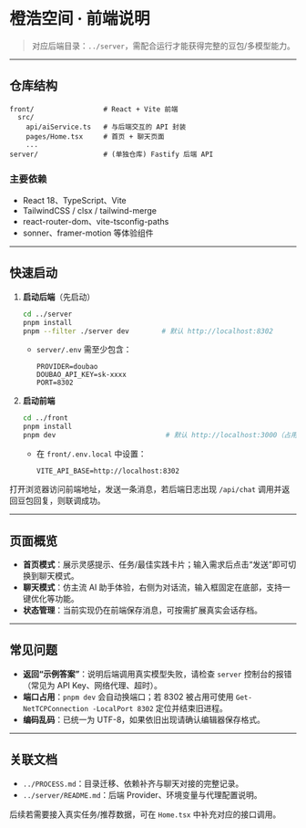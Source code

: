 
# 橙浩空间 · 前端说明

> 对应后端目录：`../server`，需配合运行才能获得完整的豆包/多模型能力。

---

## 仓库结构

```
front/                 # React + Vite 前端
  src/
    api/aiService.ts   # 与后端交互的 API 封装
    pages/Home.tsx     # 首页 + 聊天页面
    ...
server/                # (单独仓库) Fastify 后端 API
```

### 主要依赖
- React 18、TypeScript、Vite
- TailwindCSS / clsx / tailwind-merge
- react-router-dom、vite-tsconfig-paths
- sonner、framer-motion 等体验组件

---

## 快速启动

1. **启动后端**（先启动）
   ```bash
   cd ../server
   pnpm install
   pnpm --filter ./server dev        # 默认 http://localhost:8302
   ```
   - `server/.env` 需至少包含：
     ```env
     PROVIDER=doubao
     DOUBAO_API_KEY=sk-xxxx
     PORT=8302
     ```

2. **启动前端**
   ```bash
   cd ../front
   pnpm install
   pnpm dev                           # 默认 http://localhost:3000（占用时自动换端口）
   ```
   - 在 `front/.env.local` 中设置：
     ```env
     VITE_API_BASE=http://localhost:8302
     ```

打开浏览器访问前端地址，发送一条消息，若后端日志出现 `/api/chat` 调用并返回豆包回复，则联调成功。

---

## 页面概览
- **首页模式**：展示灵感提示、任务/最佳实践卡片；输入需求后点击“发送”即可切换到聊天模式。
- **聊天模式**：仿主流 AI 助手体验，右侧为对话流，输入框固定在底部，支持一键优化等功能。
- **状态管理**：当前实现仍在前端保存消息，可按需扩展真实会话存档。

---

## 常见问题
- **返回“示例答案”**：说明后端调用真实模型失败，请检查 `server` 控制台的报错（常见为 API Key、网络代理、超时）。
- **端口占用**：`pnpm dev` 会自动换端口；若 8302 被占用可使用 `Get-NetTCPConnection -LocalPort 8302` 定位并结束旧进程。
- **编码乱码**：已统一为 UTF-8，如果依旧出现请确认编辑器保存格式。

---

## 关联文档
- `../PROCESS.md`：目录迁移、依赖补齐与聊天对接的完整记录。
- `../server/README.md`：后端 Provider、环境变量与代理配置说明。

后续若需要接入真实任务/推荐数据，可在 `Home.tsx` 中补充对应的接口调用。
